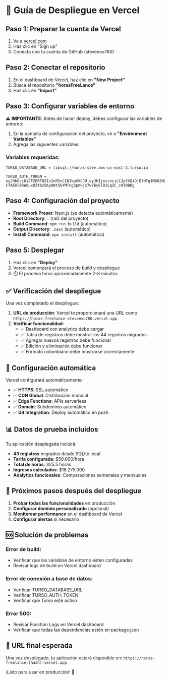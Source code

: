# 🚀 Guía de Despliegue en Vercel

## Paso 1: Preparar la cuenta de Vercel

1. Ve a [vercel.com](https://vercel.com)
2. Haz clic en "Sign up" 
3. Conecta con tu cuenta de GitHub (stevenvo780)

## Paso 2: Conectar el repositorio

1. En el dashboard de Vercel, haz clic en **"New Project"**
2. Busca el repositorio **"horasFreeLance"**
3. Haz clic en **"Import"**

## Paso 3: Configurar variables de entorno

⚠️ **IMPORTANTE**: Antes de hacer deploy, debes configurar las variables de entorno:

1. En la pantalla de configuración del proyecto, ve a **"Environment Variables"**
2. Agrega las siguientes variables:

### Variables requeridas:
```
TURSO_DATABASE_URL = libsql://horas-stev.aws-us-east-2.turso.io
```

```
TURSO_AUTH_TOKEN = eyJhbGciOiJFZERTQSIsInR5cCI6IkpXVCJ9.eyJhIjoicnciLCJpYXQiOjE3NTg1MDU2NDIsImlkIjoiODYxMmI2OTctZmRiMy00NTIzLWFhNWQtNmNiM2JiYTBkODI3IiwicmlkIjoiYTA5NGI3N2MtYjUyNy00ZjJkLWEwZWEtZmZhOTIzNTY0ZWI3In0.LRpzgwJe4I8oUHbCsDpwOJXNVs_G-CTAEUlBhW8LxUZ4bz5KyHWt5GYMTng3pmkjx7w76yElDJLqZC_c9T8BDg
```

## Paso 4: Configuración del proyecto

- **Framework Preset**: Next.js (se detecta automáticamente)
- **Root Directory**: `.` (raíz del proyecto)
- **Build Command**: `npm run build` (automático)
- **Output Directory**: `.next` (automático)
- **Install Command**: `npm install` (automático)

## Paso 5: Desplegar

1. Haz clic en **"Deploy"**
2. Vercel comenzará el proceso de build y despliegue
3. ⏱️ El proceso toma aproximadamente 2-3 minutos

## ✅ Verificación del despliegue

Una vez completado el despliegue:

1. **URL de producción**: Vercel te proporcionará una URL como `https://horas-freelance-stevenvo780.vercel.app`
2. **Verificar funcionalidad**:
   - ✅ Dashboard con analytics debe cargar
   - ✅ Tabla de registros debe mostrar los 44 registros migrados
   - ✅ Agregar nuevos registros debe funcionar
   - ✅ Edición y eliminación debe funcionar
   - ✅ Formato colombiano debe mostrarse correctamente

## 🔧 Configuración automática

Vercel configurará automáticamente:

- ✅ **HTTPS**: SSL automático
- ✅ **CDN Global**: Distribución mundial
- ✅ **Edge Functions**: APIs serverless
- ✅ **Domain**: Subdominio automático
- ✅ **Git Integration**: Deploy automático en push

## 📊 Datos de prueba incluidos

Tu aplicación desplegada incluirá:

- **43 registros** migrados desde SQLite local
- **Tarifa configurada**: $50.000/hora
- **Total de horas**: 325.5 horas
- **Ingresos calculados**: $16.275.000
- **Analytics funcionales**: Comparaciones semanales y mensuales

## 🎯 Próximos pasos después del despliegue

1. **Probar todas las funcionalidades** en producción
2. **Configurar dominio personalizado** (opcional)
3. **Monitorear performance** en el dashboard de Vercel
4. **Configurar alertas** si necesario

## 🆘 Solución de problemas

### Error de build:
- Verificar que las variables de entorno estén configuradas
- Revisar logs de build en Vercel dashboard

### Error de conexión a base de datos:
- Verificar TURSO_DATABASE_URL
- Verificar TURSO_AUTH_TOKEN
- Verificar que Turso esté activo

### Error 500:
- Revisar Function Logs en Vercel dashboard
- Verificar que todas las dependencias estén en package.json

## 📱 URL final esperada

Una vez desplegado, tu aplicación estará disponible en:
`https://horas-freelance-[hash].vercel.app`

¡Listo para usar en producción! 🎉